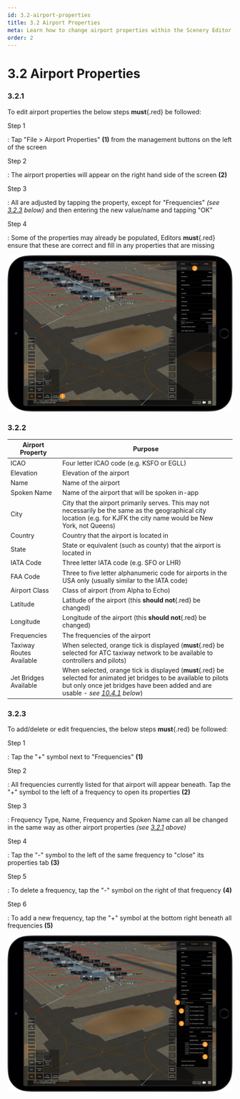 ```yaml
---
id: 3.2-airport-properties
title: 3.2 Airport Properties
meta: Learn how to change airport properties within the Scenery Editor of Infinite Flight.
order: 2
---
```




# 3.2 Airport Properties



### 3.2.1

To edit airport properties the below steps **must**{.red} be followed: 



Step 1

: Tap "File > Airport Properties" **(1)** from the management buttons on the left of the screen



Step 2

: The airport properties will appear on the right hand side of the screen **(2)**



Step 3

: All are adjusted by tapping the property, except for "Frequencies" *(see [3.2.3](/guide/scenery-editor-manual/3.-getting-started/3.2-airport-properties#3.2.3) below)* and then entering the new value/name and tapping "OK"



Step 4

: Some of the properties may already be populated, Editors **must**{.red} ensure that these are correct and fill in any properties that are missing



![Image 3.2.1.1 - Airport Properties](_images/manual/frames/3.3.1.1.png)



### 3.2.2

| Airport Property         | Purpose                                                      |
| ------------------------ | ------------------------------------------------------------ |
| ICAO                     | Four letter ICAO code (e.g. KSFO or EGLL)                    |
| Elevation                | Elevation of the airport                                     |
| Name                     | Name of the airport                                          |
| Spoken Name              | Name of the airport that will be spoken in-app               |
| City                     | City that the airport primarily serves. This may not necessarily be the same as the geographical city location (e.g. for KJFK the city name would be New York, not Queens) |
| Country                  | Country that the airport is located in                       |
| State                    | State or equivalent (such as county) that the airport is located in |
| IATA Code                | Three letter IATA code (e.g. SFO or LHR)                     |
| FAA Code                 | Three to five letter alphanumeric code for airports in the USA only (usually similar to the IATA code) |
| Airport Class            | Class of airport (from Alpha to Echo)                        |
| Latitude                 | Latitude of the airport (this **should not**{.red} be changed) |
| Longitude                | Longitude of the airport (this **should not**{.red} be changed) |
| Frequencies              | The frequencies of the airport                               |
| Taxiway Routes Available | When selected, orange tick is displayed (**must**{.red} be selected for ATC taxiway network to be available to controllers and pilots) |
| Jet Bridges Available    | When selected, orange tick is displayed (**must**{.red} be selected for animated jet bridges to be available to pilots but only once jet bridges have been added and are usable - *see [10.4.1](/guide/scenery-editor-manual/10.-airport-gates/10.4-jet-bridge-animations#10.4.1) below*) |



### 3.2.3

To add/delete or edit frequencies, the below steps **must**{.red} be followed: 



Step 1

: Tap the "+" symbol next to "Frequencies" **(1)**



Step 2

: All frequencies currently listed for that airport will appear beneath. Tap the "+" symbol to the left of a frequency to open its properties **(2)**



Step 3

: Frequency Type, Name, Frequency and Spoken Name can all be changed in the same way as other airport properties *(see [3.2.1](/guide/scenery-editor-manual/3.-getting-started/3.2-airport-properties#3.2.1) above)*



Step 4

: Tap the "-" symbol to the left of the same frequency to "close" its properties tab **(3)**



Step 5

: To delete a frequency, tap the "-" symbol on the right of that frequency **(4)**



Step 6

: To add a new frequency, tap the "+" symbol at the bottom right beneath all frequencies **(5)**



![Image 3.2.3.1 - Editing Frequencies](_images/manual/frames/3.3.3.1.png)
